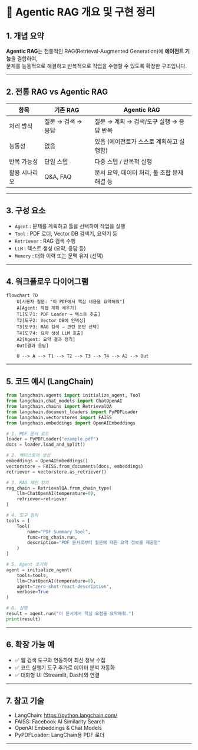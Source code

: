 
# 🧠 Agentic RAG 개요 및 구현 정리

## 1. 개념 요약

**Agentic RAG**는 전통적인 RAG(Retrieval-Augmented Generation)에 **에이전트 기능**을 결합하여,  
문제를 능동적으로 해결하고 반복적으로 작업을 수행할 수 있도록 확장한 구조입니다.

---

## 2. 전통 RAG vs Agentic RAG

| 항목             | 기존 RAG                             | Agentic RAG                                    |
|------------------|--------------------------------------|------------------------------------------------|
| 처리 방식        | 질문 → 검색 → 응답                   | 질문 → 계획 → 검색/도구 실행 → 응답 반복       |
| 능동성           | 없음                                 | 있음 (에이전트가 스스로 계획하고 실행함)       |
| 반복 가능성      | 단일 스텝                            | 다중 스텝 / 반복적 실행                        |
| 활용 시나리오    | Q&A, FAQ                             | 문서 요약, 데이터 처리, 툴 조합 문제 해결 등   |

---

## 3. 구성 요소

- `Agent` : 문제를 계획하고 툴을 선택하여 작업을 실행
- `Tool` : PDF 로더, Vector DB 검색기, 요약기 등
- `Retriever` : RAG 검색 수행
- `LLM` : 텍스트 생성 (요약, 응답 등)
- `Memory` : 대화 이력 또는 문맥 유지 (선택)

---

## 4. 워크플로우 다이어그램

```mermaid
flowchart TD
    U[사용자 질문: "이 PDF에서 핵심 내용을 요약해줘"]
    A[Agent: 작업 계획 세우기]
    T1[도구1: PDF Loader → 텍스트 추출]
    T2[도구2: Vector DB에 인덱싱]
    T3[도구3: RAG 검색 → 관련 문단 선택]
    T4[도구4: 요약 생성 LLM 호출]
    A2[Agent: 요약 결과 정리]
    Out[결과 응답]

    U --> A --> T1 --> T2 --> T3 --> T4 --> A2 --> Out
```

---

## 5. 코드 예시 (LangChain)

```python
from langchain.agents import initialize_agent, Tool
from langchain.chat_models import ChatOpenAI
from langchain.chains import RetrievalQA
from langchain.document_loaders import PyPDFLoader
from langchain.vectorstores import FAISS
from langchain.embeddings import OpenAIEmbeddings

# 1. PDF 문서 로드
loader = PyPDFLoader("example.pdf")
docs = loader.load_and_split()

# 2. 벡터스토어 생성
embeddings = OpenAIEmbeddings()
vectorstore = FAISS.from_documents(docs, embeddings)
retriever = vectorstore.as_retriever()

# 3. RAG 체인 정의
rag_chain = RetrievalQA.from_chain_type(
    llm=ChatOpenAI(temperature=0),
    retriever=retriever
)

# 4. 도구 정의
tools = [
    Tool(
        name="PDF Summary Tool",
        func=rag_chain.run,
        description="PDF 문서로부터 질문에 대한 요약 정보를 제공함"
    )
]

# 5. Agent 초기화
agent = initialize_agent(
    tools=tools,
    llm=ChatOpenAI(temperature=0),
    agent="zero-shot-react-description",
    verbose=True
)

# 6. 실행
result = agent.run("이 문서에서 핵심 요점을 요약해줘.")
print(result)
```

---

## 6. 확장 가능 예

- ✅ 웹 검색 도구와 연동하여 최신 정보 수집
- ✅ 코드 실행기 도구 추가로 데이터 분석 자동화
- ✅ 대화형 UI (Streamlit, Dash)와 연결

---

## 7. 참고 기술

- LangChain: https://python.langchain.com/
- FAISS: Facebook AI Similarity Search
- OpenAI Embeddings & Chat Models
- PyPDFLoader: LangChain용 PDF 로더

---
